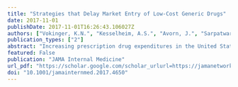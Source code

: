 ```yaml
---
title: "Strategies that Delay Market Entry of Low-Cost Generic Drugs"
date: 2017-11-01
publishDate: 2017-11-01T16:26:43.106027Z
authors: ["Vokinger, K.N.", "Kesselheim, A.S.", "Avorn, J.", "Sarpatwari, A."] 
publication_types: ["2"]
abstract: "Increasing prescription drug expenditures in the United States are primarily driven by high brand-name drug prices. Although generic competition helps lower drug prices, manufacturers of brand-name drugs often work to delay the availability of generic versions of their products. Strategies to forestall generic competition include patenting peripheral aspects of a drug or modified formulations that do not add clinical value, paying generic manufacturers to settle lawsuits challenging the validity of patents on brand-name drugs ("reverse payment" settlements), denying generic manufacturers access to drug samples necessary for bioequivalence testing, misusing risk evaluation and mitigation strategies, and filing citizen petitions with the US Food and Drug Administration (FDA). To address such tactics, the federal government can interpret existing patenting standards more strictly and promote certain types of patent challenges to ensure that patents are granted or upheld only for true innovations. Congress can enact pending legislation that would help discourage reverse payment settlements and compel brand-name manufacturers to share drug samples for bioequivalence testing. Finally, the FDA can provide earlier guidance on bioequivalence determinations for complex generic products and adopt the presumption that late-filed citizen petitions should be summarily rejected."
featured: False
publication: "JAMA Internal Medicine"
url_pdf: "https://scholar.google.com/scholar_urlurl=https://jamanetwork.com/journals/jamainternalmedicine/articlepdf/2653452/jamainternal_Vokinger_2017_sc_170008.pdf&hl=en&sa=T&oi=ucasa&ct=usl&ei=vb6uX-iRBpK4mAGotbOwBQ&scisig=AAGBfm3C-X6AnNSv0eo6Zrb0HWbhc13gwg"
doi: "10.1001/jamainternmed.2017.4650"
---
```



